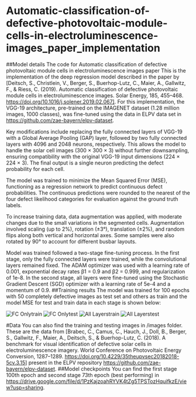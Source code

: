 # Automatic-classification-of-defective-photovoltaic-module-cells-in-electroluminescence-images_paper_implementation
##Model details
The code for Automatic classification of defective photovoltaic module cells in electroluminescence images paper
This is the implementation of the deep regression model described in the paper by [Deitsch, S., Christlein, V., Berger, S., Buerhop-Lutz, C., Maier, A., Gallwitz, F., & Riess, C. (2019). Automatic classification of defective photovoltaic module cells in electroluminescence images. Solar Energy, 185, 455–468. https://doi.org/10.1016/j.solener.2019.02.067].
For this implementation, the VGG-19 architecture, pre-trained on the IMAGENET dataset (1.28 million images, 1000 classes), was fine-tuned using the data in ELPV data set in https://github.com/zae-bayern/elpv-dataset.

Key modifications include replacing the fully connected layers of VGG-19 with a Global Average Pooling (GAP) layer, followed by two fully connected layers with 4096 and 2048 neurons, respectively. This allows the model to handle the solar cell images (300 × 300 × 3) without further downsampling, ensuring compatibility with the original VGG-19 input dimensions (224 × 224 × 3). The final output is a single neuron predicting the defect probability for each cell.

The model was trained to minimize the Mean Squared Error (MSE), functioning as a regression network to predict continuous defect probabilities. The continuous predictions were rounded to the nearest of the four defect likelihood categories for evaluation against the ground truth labels.

To increase training data, data augmentation was applied, with moderate changes due to the small variations in the segmented cells. Augmentation involved scaling (up to 2%), rotation (±3°), translation (±2%), and random flips along both vertical and horizontal axes. Some samples were also rotated by 90° to account for different busbar layouts.

Model was trained followed a two-stage fine-tuning process. In the first stage, only the fully connected layers were trained, while the convolutional layers remained fixed. The ADAM optimizer was used with a learning rate of 0.001, exponential decay rates β1 = 0.9 and β2 = 0.999, and regularization of 1e-8. In the second stage, all layers were fine-tuned using the Stochastic Gradient Descent (SGD) optimizer with a learning rate of 5e-4 and a momentum of 0.9.
##Training results
The model was trained for 100 epochs with 50 completely defective images as test set and others as train and the model MSE for test and train data in each stage is shown below:


![FC Onlytrain](https://github.com/user-attachments/assets/5d93423a-998f-456d-aebe-67b3545fd5b1)
![FC Onlytest](https://github.com/user-attachments/assets/b89e303c-cd09-49ea-85e8-da21a45b1676)
![All Layerstrain](https://github.com/user-attachments/assets/47d8983e-0b71-49ef-8b2e-93e9678b32b7)
![All Layerstest](https://github.com/user-attachments/assets/9f458bcb-1a16-4c1b-8729-ecd98f21d4db)


#Data
You can also find the training and testing images in /images folder. These are the data from [Brabec, C., Camus, C., Hauch, J., Doll, B., Berger, S., Gallwitz, F., Maier, A., Deitsch, S., & Buerhop-Lutz, C. (2018). A benchmark for visual identification of defective solar cells in electroluminescence imagery. World Conference on Photovoltaic Energy Conversion, 1287–1289. https://doi.org/10.4229/35theupvsec20182018-5cv.3.15] present in the ELPV repository https://github.com/zae-bayern/elpv-dataset. 
##Model checkpoints
You can find the first stage 100th epoch and second stage 73th epoch (best performing) in https://drive.google.com/file/d/1PzKajzoahRYVK4tZg5TPSTozHquifkzE/view?usp=sharing.  
